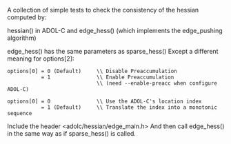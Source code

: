 A collection of simple tests to check the consistency of the hessian computed by:

hessian() in ADOL-C and edge_hess() (which implements the edge_pushing algorithm)

edge_hess() has the same parameters as sparse_hess()
Except a different meaning for options[2]:

    options[0] = 0 (Default)     \\ Disable Preaccumulation
               = 1               \\ Enable Preaccumulation 
                                 \\ (need --enable-preacc when configure ADOL-C)

    options[0] = 0               \\ Use the ADOL-C's location index
               = 1 (Default)     \\ Translate the index into a monotonic sequence

Include the header <adolc/hessian/edge_main.h>
And then call edge_hess() in the same way as if sparse_hess() is called. 
